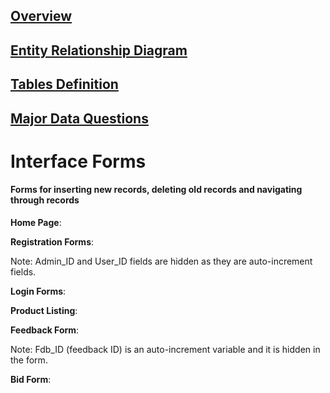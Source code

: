## [Overview](../README.md)

## [Entity Relationship Diagram](../Entity_Database/Entity_Relationship.md)

## [Tables Definition](../Table_Definitions.md)

## [Major Data Questions](../Data_Questions.md)

# Interface Forms

#### Forms for inserting new records, deleting old records and navigating through records

**Home Page**: 

**Registration Forms**: 

Note: Admin_ID and User_ID fields are hidden as they are auto-increment fields.

**Login Forms**: 

**Product Listing**: 

**Feedback Form**: 

Note: Fdb_ID (feedback ID) is an auto-increment variable and it is hidden in the form. 

**Bid Form**: 
 
 

